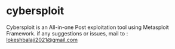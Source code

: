 # cybersploit
Cybersploit is an All-in-one Post exploitation tool using Metasploit Framework. if any suggestions or issues, mail to : lokeshbalaji2021@gmail.com

